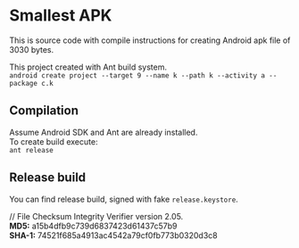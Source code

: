 Smallest APK
=============

This is source code with compile instructions for creating Android apk file of 3030 bytes.

This project created with Ant build system.<br>
```android create project --target 9 --name k --path k --activity a --package c.k```

## Compilation ##

Assume Android SDK and Ant are already installed.<br>
To create build execute:<br>
```ant release```

## Release build ##
You can find release build, signed with fake ```release.keystore```.

// File Checksum Integrity Verifier version 2.05.<br>
**MD5:** a15b4dfb9c739d6837423d61437c57b9<br>
**SHA-1:** 74521f685a4913ac4542a79cf0fb773b0320d3c8
